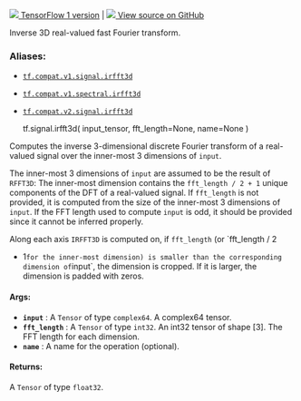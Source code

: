[ ![](https://tensorflow.google.cn/images/tf_logo_32px.png) TensorFlow 1
version](/versions/r1.15/api_docs/python/tf/signal/irfft3d) |  [
![](https://tensorflow.google.cn/images/GitHub-Mark-32px.png) View source on
GitHub
](https://github.com/tensorflow/tensorflow/blob/r2.0/tensorflow/python/ops/signal/fft_ops.py#L133-L145)  
  
  
Inverse 3D real-valued fast Fourier transform.

### Aliases:

  * [`tf.compat.v1.signal.irfft3d`](/api_docs/python/tf/signal/irfft3d)
  * [`tf.compat.v1.spectral.irfft3d`](/api_docs/python/tf/signal/irfft3d)
  * [`tf.compat.v2.signal.irfft3d`](/api_docs/python/tf/signal/irfft3d)

    
    
    tf.signal.irfft3d(
        input_tensor,
        fft_length=None,
        name=None
    )
    

Computes the inverse 3-dimensional discrete Fourier transform of a real-valued
signal over the inner-most 3 dimensions of `input`.

The inner-most 3 dimensions of `input` are assumed to be the result of
`RFFT3D`: The inner-most dimension contains the `fft_length / 2 + 1` unique
components of the DFT of a real-valued signal. If `fft_length` is not
provided, it is computed from the size of the inner-most 3 dimensions of
`input`. If the FFT length used to compute `input` is odd, it should be
provided since it cannot be inferred properly.

Along each axis `IRFFT3D` is computed on, if `fft_length` (or `fft_length / 2
+ 1` for the inner-most dimension) is smaller than the corresponding dimension
of `input`, the dimension is cropped. If it is larger, the dimension is padded
with zeros.

#### Args:

  * **`input`** : A `Tensor` of type `complex64`. A complex64 tensor.
  * **`fft_length`** : A `Tensor` of type `int32`. An int32 tensor of shape [3]. The FFT length for each dimension.
  * **`name`** : A name for the operation (optional).

#### Returns:

A `Tensor` of type `float32`.

